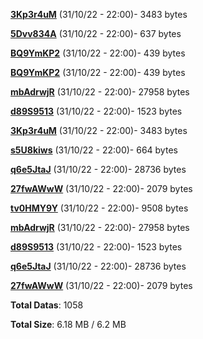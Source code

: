 [**3Kp3r4uM**](/data/3Kp3r4uM.txt) (31/10/22 - 22:00)- 3483 bytes

[**5Dvv834A**](/data/5Dvv834A.txt) (31/10/22 - 22:00)- 637 bytes

[**BQ9YmKP2**](/data/BQ9YmKP2.txt) (31/10/22 - 22:00)- 439 bytes

[**BQ9YmKP2**](/data/BQ9YmKP2.txt) (31/10/22 - 22:00)- 439 bytes

[**mbAdrwjR**](/data/mbAdrwjR.txt) (31/10/22 - 22:00)- 27958 bytes

[**d89S9513**](/data/d89S9513.txt) (31/10/22 - 22:00)- 1523 bytes

[**3Kp3r4uM**](/data/3Kp3r4uM.txt) (31/10/22 - 22:00)- 3483 bytes

[**s5U8kiws**](/data/s5U8kiws.txt) (31/10/22 - 22:00)- 664 bytes

[**q6e5JtaJ**](/data/q6e5JtaJ.txt) (31/10/22 - 22:00)- 28736 bytes

[**27fwAWwW**](/data/27fwAWwW.txt) (31/10/22 - 22:00)- 2079 bytes

[**tv0HMY9Y**](/data/tv0HMY9Y.txt) (31/10/22 - 22:00)- 9508 bytes

[**mbAdrwjR**](/data/mbAdrwjR.txt) (31/10/22 - 22:00)- 27958 bytes

[**d89S9513**](/data/d89S9513.txt) (31/10/22 - 22:00)- 1523 bytes

[**q6e5JtaJ**](/data/q6e5JtaJ.txt) (31/10/22 - 22:00)- 28736 bytes

[**27fwAWwW**](/data/27fwAWwW.txt) (31/10/22 - 22:00)- 2079 bytes

**Total Datas**: 1058

**Total Size**: 6.18 MB / 6.2 MB